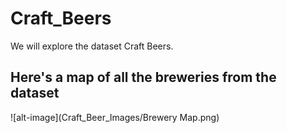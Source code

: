 # Craft_Beers
We will explore the dataset Craft Beers.


## Here's a map of all the breweries from the dataset
![alt-image](Craft_Beer_Images/Brewery Map.png)
